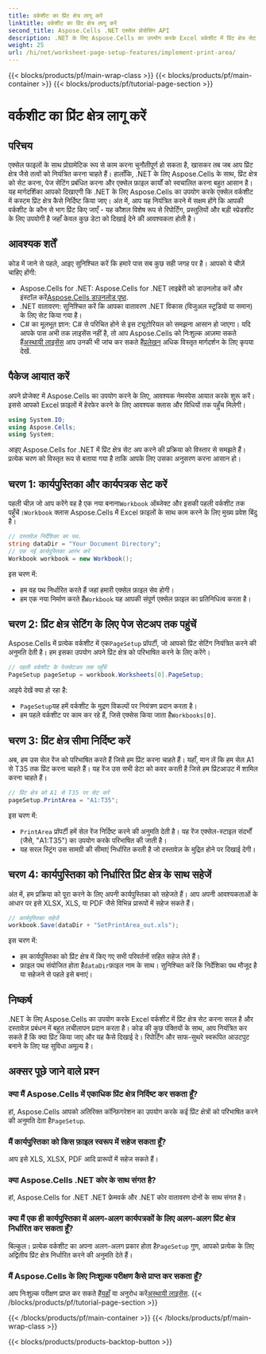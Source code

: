 ```yaml
---
title: वर्कशीट का प्रिंट क्षेत्र लागू करें
linktitle: वर्कशीट का प्रिंट क्षेत्र लागू करें
second_title: Aspose.Cells .NET एक्सेल प्रोसेसिंग API
description: .NET के लिए Aspose.Cells का उपयोग करके Excel वर्कशीट में प्रिंट क्षेत्र सेट करना सीखें। अपनी कार्यपुस्तिका में मुद्रित अनुभागों को नियंत्रित करने के लिए चरण-दर-चरण मार्गदर्शिका।
weight: 25
url: /hi/net/worksheet-page-setup-features/implement-print-area/
---
```


{{< blocks/products/pf/main-wrap-class >}}
{{< blocks/products/pf/main-container >}}
{{< blocks/products/pf/tutorial-page-section >}}

# वर्कशीट का प्रिंट क्षेत्र लागू करें

## परिचय
एक्सेल फाइलों के साथ प्रोग्रामेटिक रूप से काम करना चुनौतीपूर्ण हो सकता है, खासकर तब जब आप प्रिंट क्षेत्र जैसे तत्वों को नियंत्रित करना चाहते हैं। हालाँकि, .NET के लिए Aspose.Cells के साथ, प्रिंट क्षेत्र को सेट करना, पेज सेटिंग प्रबंधित करना और एक्सेल फ़ाइल कार्यों को स्वचालित करना बहुत आसान है। यह मार्गदर्शिका आपको दिखाएगी कि .NET के लिए Aspose.Cells का उपयोग करके एक्सेल वर्कशीट में कस्टम प्रिंट क्षेत्र कैसे निर्दिष्ट किया जाए। अंत में, आप यह नियंत्रित करने में सक्षम होंगे कि आपकी वर्कशीट के कौन से भाग प्रिंट किए जाएँ - यह कौशल विशेष रूप से रिपोर्टिंग, प्रस्तुतियों और बड़ी स्प्रेडशीट के लिए उपयोगी है जहाँ केवल कुछ डेटा को दिखाई देने की आवश्यकता होती है।
## आवश्यक शर्तें
कोड में जाने से पहले, आइए सुनिश्चित करें कि हमारे पास सब कुछ सही जगह पर है। आपको ये चीज़ें चाहिए होंगी:
- Aspose.Cells for .NET: Aspose.Cells for .NET लाइब्रेरी को डाउनलोड करें और इंस्टॉल करें[Aspose.Cells डाउनलोड पृष्ठ](https://releases.aspose.com/cells/net/).
- .NET वातावरण: सुनिश्चित करें कि आपका वातावरण .NET विकास (विजुअल स्टूडियो या समान) के लिए सेट किया गया है।
- C# का मूलभूत ज्ञान: C# से परिचित होने से इस ट्यूटोरियल को समझना आसान हो जाएगा।
 यदि आपके पास अभी तक लाइसेंस नहीं है, तो आप Aspose.Cells को निःशुल्क आज़मा सकते हैं[अस्थायी लाइसेंस](https://purchase.aspose.com/temporary-license/) आप उनकी भी जांच कर सकते हैं[प्रलेखन](https://reference.aspose.com/cells/net/) अधिक विस्तृत मार्गदर्शन के लिए कृपया देखें.
## पैकेज आयात करें
अपने प्रोजेक्ट में Aspose.Cells का उपयोग करने के लिए, आवश्यक नेमस्पेस आयात करके शुरू करें। इससे आपको Excel फ़ाइलों में हेरफेर करने के लिए आवश्यक क्लास और विधियों तक पहुँच मिलेगी।
```csharp
using System.IO;
using Aspose.Cells;
using System;
```
आइए Aspose.Cells for .NET में प्रिंट क्षेत्र सेट अप करने की प्रक्रिया को विस्तार से समझते हैं। प्रत्येक चरण को विस्तृत रूप से बताया गया है ताकि आपके लिए उसका अनुसरण करना आसान हो।
## चरण 1: कार्यपुस्तिका और कार्यपत्रक सेट करें
 पहली चीज़ जो आप करेंगे वह है एक नया बनाना`Workbook` ऑब्जेक्ट और इसकी पहली वर्कशीट तक पहुँचें।`Workbook` क्लास Aspose.Cells में Excel फ़ाइलों के साथ काम करने के लिए मुख्य प्रवेश बिंदु है।
```csharp
// दस्तावेज़ निर्देशिका का पथ.
string dataDir = "Your Document Directory";
// एक नई कार्यपुस्तिका आरंभ करें
Workbook workbook = new Workbook();
```
इस चरण में:
- हम वह पथ निर्धारित करते हैं जहां हमारी एक्सेल फ़ाइल सेव होगी।
-  हम एक नया निर्माण करते हैं`Workbook` यह आपकी संपूर्ण एक्सेल फ़ाइल का प्रतिनिधित्व करता है।
## चरण 2: प्रिंट क्षेत्र सेटिंग के लिए पेज सेटअप तक पहुंचें
 Aspose.Cells में प्रत्येक वर्कशीट में एक`PageSetup` प्रॉपर्टी, जो आपको प्रिंट सेटिंग नियंत्रित करने की अनुमति देती है। हम इसका उपयोग अपने प्रिंट क्षेत्र को परिभाषित करने के लिए करेंगे।
```csharp
// पहली वर्कशीट के पेजसेटअप तक पहुँचें
PageSetup pageSetup = workbook.Worksheets[0].PageSetup;
```
आइये देखें क्या हो रहा है:
- `PageSetup`यह हमें वर्कशीट के मुद्रण विकल्पों पर नियंत्रण प्रदान करता है।
-  हम पहले वर्कशीट पर काम कर रहे हैं, जिसे एक्सेस किया जाता है`Workbooks[0]`.
## चरण 3: प्रिंट क्षेत्र सीमा निर्दिष्ट करें
अब, हम उस सेल रेंज को परिभाषित करते हैं जिसे हम प्रिंट करना चाहते हैं। यहाँ, मान लें कि हम सेल A1 से T35 तक प्रिंट करना चाहते हैं। यह रेंज उस सभी डेटा को कवर करती है जिसे हम प्रिंटआउट में शामिल करना चाहते हैं।
```csharp
// प्रिंट क्षेत्र को A1 से T35 पर सेट करें
pageSetup.PrintArea = "A1:T35";
```
इस चरण में:
- `PrintArea` प्रॉपर्टी हमें सेल रेंज निर्दिष्ट करने की अनुमति देती है। यह रेंज एक्सेल-स्टाइल संदर्भों (जैसे, "A1:T35") का उपयोग करके परिभाषित की जाती है।
- यह सरल स्ट्रिंग उस सामग्री की सीमाएं निर्धारित करती है जो दस्तावेज़ के मुद्रित होने पर दिखाई देगी।
## चरण 4: कार्यपुस्तिका को निर्धारित प्रिंट क्षेत्र के साथ सहेजें
अंत में, हम प्रक्रिया को पूरा करने के लिए अपनी कार्यपुस्तिका को सहेजते हैं। आप अपनी आवश्यकताओं के आधार पर इसे XLSX, XLS, या PDF जैसे विभिन्न प्रारूपों में सहेज सकते हैं।
```csharp
// कार्यपुस्तिका सहेजें
workbook.Save(dataDir + "SetPrintArea_out.xls");
```
इस चरण में:
- हम कार्यपुस्तिका को प्रिंट क्षेत्र में किए गए सभी परिवर्तनों सहित सहेज लेते हैं।
-  फ़ाइल पथ संयोजित होता है`dataDir`फ़ाइल नाम के साथ। सुनिश्चित करें कि निर्देशिका पथ मौजूद है या सहेजने से पहले इसे बनाएं।
## निष्कर्ष
.NET के लिए Aspose.Cells का उपयोग करके Excel वर्कशीट में प्रिंट क्षेत्र सेट करना सरल है और दस्तावेज़ प्रबंधन में बहुत लचीलापन प्रदान करता है। कोड की कुछ पंक्तियों के साथ, आप नियंत्रित कर सकते हैं कि क्या प्रिंट किया जाए और यह कैसे दिखाई दे। रिपोर्टिंग और साफ-सुथरे स्वरूपित आउटपुट बनाने के लिए यह सुविधा अमूल्य है।
## अक्सर पूछे जाने वाले प्रश्न
### क्या मैं Aspose.Cells में एकाधिक प्रिंट क्षेत्र निर्दिष्ट कर सकता हूँ?  
 हां, Aspose.Cells आपको अतिरिक्त कॉन्फ़िगरेशन का उपयोग करके कई प्रिंट क्षेत्रों को परिभाषित करने की अनुमति देता है`PageSetup`.
### मैं कार्यपुस्तिका को किस फ़ाइल स्वरूप में सहेज सकता हूँ?  
आप इसे XLS, XLSX, PDF आदि प्रारूपों में सहेज सकते हैं।
### क्या Aspose.Cells .NET कोर के साथ संगत है?  
हां, Aspose.Cells for .NET .NET फ्रेमवर्क और .NET कोर वातावरण दोनों के साथ संगत है।
### क्या मैं एक ही कार्यपुस्तिका में अलग-अलग कार्यपत्रकों के लिए अलग-अलग प्रिंट क्षेत्र निर्धारित कर सकता हूँ?  
 बिल्कुल। प्रत्येक वर्कशीट का अपना अलग-अलग प्रकार होता है`PageSetup` गुण, आपको प्रत्येक के लिए अद्वितीय प्रिंट क्षेत्र निर्धारित करने की अनुमति देते हैं।
### मैं Aspose.Cells के लिए निःशुल्क परीक्षण कैसे प्राप्त कर सकता हूँ?  
आप निःशुल्क परीक्षण प्राप्त कर सकते हैं[यहाँ](https://releases.aspose.com/) या अनुरोध करें[अस्थायी लाइसेंस](https://purchase.aspose.com/temporary-license/).
{{< /blocks/products/pf/tutorial-page-section >}}

{{< /blocks/products/pf/main-container >}}
{{< /blocks/products/pf/main-wrap-class >}}

{{< blocks/products/products-backtop-button >}}
